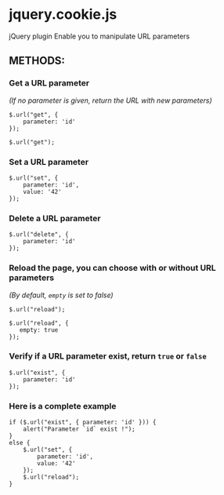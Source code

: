 # jquery.cookie.js

jQuery plugin
Enable you to manipulate URL parameters

## METHODS:

### Get a URL parameter
_(If no parameter is given, return the URL with new parameters)_

```
$.url("get", {
	parameter: 'id'
});

$.url("get");
```

### Set a URL parameter

```
$.url("set", {
	parameter: 'id',
	value: '42'
});
```

### Delete a URL parameter

```
$.url("delete", {
	parameter: 'id'
});
```

### Reload the page, you can choose with or without URL parameters
_(By default, `empty` is set to false)_

```
$.url("reload");

$.url("reload", {
   empty: true
});
```

### Verify if a URL parameter exist, return `true` or `false`

```
$.url("exist", {
	parameter: 'id'
});
```

### Here is a complete example

```
if ($.url("exist", { parameter: 'id' })) {
	alert("Parameter `id` exist !");
}
else {
	$.url("set", {
		parameter: 'id',
		value: '42'
	});
	$.url("reload");
}
```